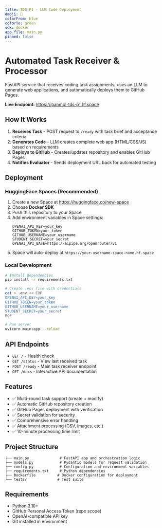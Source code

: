 ```yaml
---
title: TDS P1 - LLM Code Deployment
emoji: 🚀
colorFrom: blue
colorTo: green
sdk: docker
app_file: main.py
pinned: false
---
```


# Automated Task Receiver & Processor

FastAPI service that receives coding task assignments, uses an LLM to generate web applications, and automatically deploys them to GitHub Pages.

**Live Endpoint:** https://jbanmol-tds-p1.hf.space

## How It Works

1. **Receives Task** - POST request to `/ready` with task brief and acceptance criteria
2. **Generates Code** - LLM creates complete web app (HTML/CSS/JS) based on requirements
3. **Deploys to GitHub** - Creates/updates repository and enables GitHub Pages
4. **Notifies Evaluator** - Sends deployment URL back for automated testing

## Deployment

### HuggingFace Spaces (Recommended)

1. Create a new Space at https://huggingface.co/new-space
2. Choose **Docker SDK**
3. Push this repository to your Space
4. Add environment variables in Space settings:
   ```
   OPENAI_API_KEY=your_key
   GITHUB_TOKEN=your_token
   GITHUB_USERNAME=your_username
   STUDENT_SECRET=your_secret
   OPENAI_API_BASE=https://aipipe.org/openrouter/v1
   ```
5. Space will auto-deploy at `https://your-username-space-name.hf.space`

### Local Development

```bash
# Install dependencies
pip install -r requirements.txt

# Create .env file with credentials
cat > .env << EOF
OPENAI_API_KEY=your_key
GITHUB_TOKEN=your_token
GITHUB_USERNAME=your_username
STUDENT_SECRET=your_secret
EOF

# Run server
uvicorn main:app --reload
```

## API Endpoints

- `GET /` - Health check
- `GET /status` - View last received task
- `POST /ready` - Main task receiver endpoint
- `GET /docs` - Interactive API documentation

## Features

- ✅ Multi-round task support (create + modify)
- ✅ Automatic GitHub repository creation
- ✅ GitHub Pages deployment with verification
- ✅ Secret validation for security
- ✅ Comprehensive error handling
- ✅ Attachment processing (CSV, images, etc.)
- ✅ 10-minute processing time limit

## Project Structure

```
├── main.py              # FastAPI app and orchestration logic
├── models.py            # Pydantic models for request validation
├── config.py            # Configuration and environment variables
├── requirements.txt     # Python dependencies
├── Dockerfile          # Docker configuration for deployment
└── tests/              # Test suite
```

## Requirements

- Python 3.10+
- GitHub Personal Access Token (repo scope)
- OpenAI-compatible API key
- Git installed in environment
